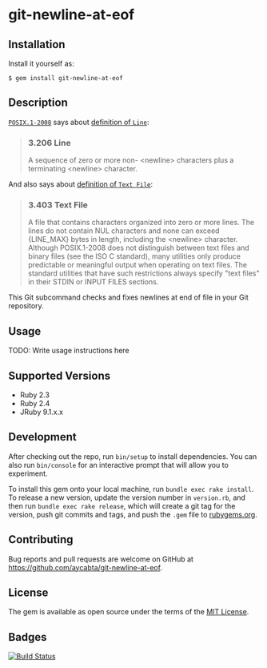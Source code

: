 # git-newline-at-eof

## Installation

Install it yourself as:

    $ gem install git-newline-at-eof

## Description

[`POSIX.1-2008`](http://pubs.opengroup.org/onlinepubs/9699919799/) says about [definition of `Line`](http://pubs.opengroup.org/onlinepubs/9699919799/basedefs/V1_chap03.html#tag_03_206):

> ### 3.206 Line
> A sequence of zero or more non- \<newline\> characters plus a terminating \<newline\> character.

And also says about [definition of `Text File`](http://pubs.opengroup.org/onlinepubs/9699919799/basedefs/V1_chap03.html#tag_03_403):

> ### 3.403 Text File
> A file that contains characters organized into zero or more lines. The lines do not contain NUL characters and none can exceed {LINE_MAX} bytes in length, including the \<newline\> character. Although POSIX.1-2008 does not distinguish between text files and binary files (see the ISO C standard), many utilities only produce predictable or meaningful output when operating on text files. The standard utilities that have such restrictions always specify "text files" in their STDIN or INPUT FILES sections.

This Git subcommand checks and fixes newlines at end of file in your Git repository.

## Usage

TODO: Write usage instructions here

## Supported Versions

- Ruby 2.3
- Ruby 2.4
- JRuby 9.1.x.x

## Development

After checking out the repo, run `bin/setup` to install dependencies. You can also run `bin/console` for an interactive prompt that will allow you to experiment.

To install this gem onto your local machine, run `bundle exec rake install`. To release a new version, update the version number in `version.rb`, and then run `bundle exec rake release`, which will create a git tag for the version, push git commits and tags, and push the `.gem` file to [rubygems.org](https://rubygems.org).

## Contributing

Bug reports and pull requests are welcome on GitHub at https://github.com/aycabta/git-newline-at-eof.


## License

The gem is available as open source under the terms of the [MIT License](http://opensource.org/licenses/MIT).

## Badges

[![Build Status](https://travis-ci.org/aycabta/git-newline-at-eof.svg)](https://travis-ci.org/aycabta/git-newline-at-eof)
